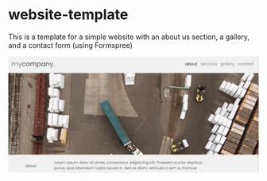 # website-template

This is a template for a simple website with an about us section, a gallery, and a contact form (using Formspree)

![website screenshot](media/website-screenshot.png)